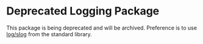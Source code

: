 # Deprecated Logging Package

This package is being deprecated and will be archived. Preference is to use [log/slog](https://pkg.go.dev/log/slog) from the standard library.
